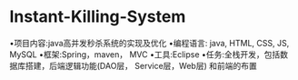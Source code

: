 # Instant-Killing-System
•项目内容:java高并发秒杀系统的实现及优化 
•编程语言: java, HTML, CSS, JS, MySQL 
•框架:Spring，maven， MVC 
•工具:Eclipse 
•任务:全栈开发，包括数据库搭建，后端逻辑功能(DAO层， Service层，Web层) 和前端的布置
